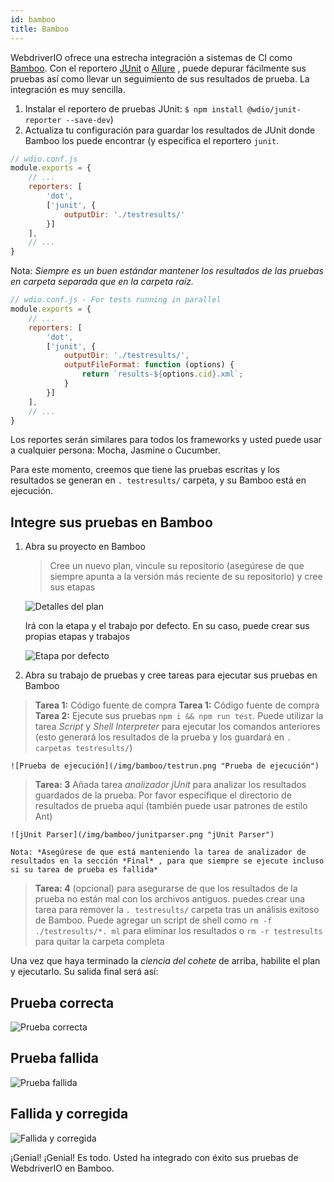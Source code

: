 ```yaml
---
id: bamboo
title: Bamboo
---
```


WebdriverIO ofrece una estrecha integración a sistemas de CI como [Bamboo](https://www.atlassian.com/software/bamboo). Con el reportero [JUnit](https://webdriver.io/docs/junit-reporter.html) o [Allure](https://webdriver.io/docs/allure-reporter.html) , puede depurar fácilmente sus pruebas así como llevar un seguimiento de sus resultados de prueba. La integración es muy sencilla.

1. Instalar el reportero de pruebas JUnit: `$ npm install @wdio/junit-reporter --save-dev`)
1. Actualiza tu configuración para guardar los resultados de JUnit donde Bamboo los puede encontrar (y especifica el reportero `junit`.

```js
// wdio.conf.js
module.exports = {
    // ...
    reporters: [
        'dot',
        ['junit', {
            outputDir: './testresults/'
        }]
    ],
    // ...
}
```
Nota: *Siempre es un buen estándar mantener los resultados de las pruebas en carpeta separada que en la carpeta raíz.*

```js
// wdio.conf.js - For tests running in parallel
module.exports = {
    // ...
    reporters: [
        'dot',
        ['junit', {
            outputDir: './testresults/',
            outputFileFormat: function (options) {
                return `results-${options.cid}.xml`;
            }
        }]
    ],
    // ...
}
```

Los reportes serán similares para todos los frameworks y usted puede usar a cualquier persona: Mocha, Jasmine o Cucumber.

Para este momento, creemos que tiene las pruebas escritas y los resultados se generan en `. testresults/` carpeta, y su Bamboo está en ejecución.

## Integre sus pruebas en Bamboo

1. Abra su proyecto en Bamboo

    > Cree un nuevo plan, vincule su repositorio (asegúrese de que siempre apunta a la versión más reciente de su repositorio) y cree sus etapas

    ![Detalles del plan](/img/bamboo/plancreation.png "Detalles del plan")

    Irá con la etapa y el trabajo por defecto. En su caso, puede crear sus propias etapas y trabajos

    ![Etapa por defecto](/img/bamboo/defaultstage.png "Etapa por defecto")
2. Abra su trabajo de pruebas y cree tareas para ejecutar sus pruebas en Bamboo
> **Tarea 1:** Código fuente de compra
> **Tarea 1:** Código fuente de compra **Tarea 2:** Ejecute sus pruebas `npm i && npm run test`. Puede utilizar la tarea *Script* y *Shell Interpreter* para ejecutar los comandos anteriores (esto generará los resultados de la prueba y los guardará en `. carpetas testresults/`)

    ![Prueba de ejecución](/img/bamboo/testrun.png "Prueba de ejecución")
> **Tarea: 3** Añada tarea *analizador jUnit* para analizar los resultados guardados de la prueba. Por favor especifique el directorio de resultados de prueba aquí (también puede usar patrones de estilo Ant)

    ![jUnit Parser](/img/bamboo/junitparser.png "jUnit Parser")

    Nota: *Asegúrese de que está manteniendo la tarea de analizador de resultados en la sección *Final* , para que siempre se ejecute incluso si su tarea de prueba es fallida*
> **Tarea: 4** (opcional) para asegurarse de que los resultados de la prueba no están mal con los archivos antiguos. puedes crear una tarea para remover la `. testresults/` carpeta tras un análisis exitoso de Bamboo. Puede agregar un script de shell como `rm -f ./testresults/*. ml` para eliminar los resultados o `rm -r testresults` para quitar la carpeta completa

Una vez que haya terminado la *ciencia del cohete* de arriba, habilite el plan y ejecutarlo. Su salida final será así:

## Prueba correcta

![Prueba correcta](/img/bamboo/successfulltest.png "Prueba correcta")

## Prueba fallida

![Prueba fallida](/img/bamboo/failedtest.png "Prueba fallida")

## Fallida y corregida

![Fallida y corregida](/img/bamboo/failedandfixed.png "Fallida y corregida")

¡Genial! ¡Genial! Es todo. Usted ha integrado con éxito sus pruebas de WebdriverIO en Bamboo.
